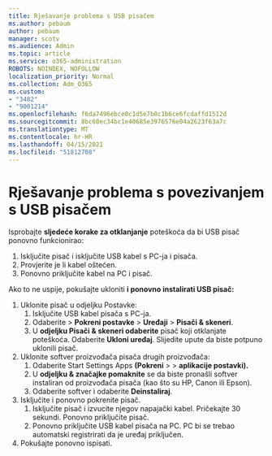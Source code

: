 ```yaml
---
title: Rješavanje problema s USB pisačem
ms.author: pebaum
author: pebaum
manager: scotv
ms.audience: Admin
ms.topic: article
ms.service: o365-administration
ROBOTS: NOINDEX, NOFOLLOW
localization_priority: Normal
ms.collection: Adm_O365
ms.custom:
- "3482"
- "9001214"
ms.openlocfilehash: f6da7496ebce0c1d5e7b8c1b6ce6fcdaffd1512d
ms.sourcegitcommit: 8bc60ec34bc1e40685e3976576e04a2623f63a7c
ms.translationtype: MT
ms.contentlocale: hr-HR
ms.lasthandoff: 04/15/2021
ms.locfileid: "51812708"
---
```

# <a name="fix-usb-printer-connection-issues"></a>Rješavanje problema s povezivanjem s USB pisačem

Isprobajte **sljedeće korake za otklanjanje** poteškoća da bi USB pisač ponovno funkcionirao:

1. Isključite pisač i isključite USB kabel s PC-ja i pisača.
2. Provjerite je li kabel oštećen.
3. Ponovno priključite kabel na PC i pisač.

Ako to ne uspije, pokušajte ukloniti **i ponovno instalirati USB pisač:**

1. Uklonite pisač u odjeljku Postavke:
    1. Isključite USB kabel pisača s PC-ja.
    2. Odaberite   >  **Pokreni postavke**  >  **Uređaji**  >  **Pisači & skeneri**.
    3. U **odjeljku Pisači & skeneri odaberite** pisač koji otklanjate poteškoća. Odaberite **Ukloni uređaj**. Slijedite upute da biste potpuno uklonili pisač.
2. Uklonite softver proizvođača pisača drugih proizvođača:
    1. Odaberite Start Settings Apps **(Pokreni**  >    >  **aplikacije postavki).**
    2. U **odjeljku & značajke pomaknite** se da biste pronašli softver instaliran od proizvođača pisača (kao što su HP, Canon ili Epson).
    3. Odaberite softver i odaberite **Deinstaliraj**.
3. Isključite i ponovno pokrenite pisač.<br>
    1. Isključite pisač i izvucite njegov napajački kabel. Pričekajte 30 sekundi. Ponovno priključite pisač.
    2. Ponovno priključite USB kabel pisača na PC. PC bi se trebao automatski registrirati da je uređaj priključen.
4. Pokušajte ponovno ispisati.